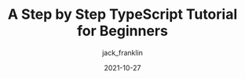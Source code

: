 ---
author: jack_franklin
date: 2021-10-27
publisher: sitepointdotcom
tags:
  - typescript
target_url: https://www.sitepoint.com/typescript-tutorial-for-beginners/
title: A Step by Step TypeScript Tutorial for Beginners
---